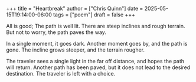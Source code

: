 +++
title = "Heartbreak"
author = ["Chris Quinn"]
date = 2025-05-15T19:14:00-06:00
tags = ["poem"]
draft = false
+++

All is good; The path is well lit. There are steep inclines and rough terrain. But not to worry, the
path paves the way.

In a single moment, it goes dark. Another moment goes by, and the path is gone. The incline grows
steeper, and the terrain rougher.

The traveler sees a single light in the far off distance, and hopes the path will return. Another
path has been paved, but it does not lead to the desired destination. The traveler is left with a
choice.
